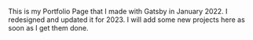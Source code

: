 This is my Portfolio Page that I made with Gatsby in January 2022. I redesigned and updated it for 2023. I will add some new projects here as soon as I get them done. 
